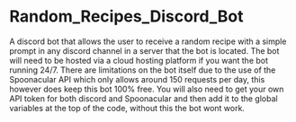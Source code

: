 # Random_Recipes_Discord_Bot

A discord bot that allows the user to receive a random recipe with a simple prompt in any discord channel in a server that the bot is located.
The bot will need to be hosted via a cloud hosting platform if you want the bot running 24/7.
There are limitations on the bot itself due to the use of the Spoonacular API which only allows around 150 requests per day, this however does keep this bot 100% free.
You will also need to get your own API token for both discord and Spoonacular and then add it to the global variables at the top of the code, without this the bot wont work.
